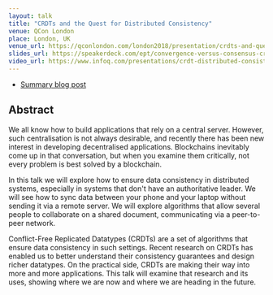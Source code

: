 ```yaml
---
layout: talk
title: "CRDTs and the Quest for Distributed Consistency"
venue: QCon London
place: London, UK
venue_url: https://qconlondon.com/london2018/presentation/crdts-and-quest-distributed-consistency
slides_url: https://speakerdeck.com/ept/convergence-versus-consensus-crdts-and-the-quest-for-distributed-consistency
video_url: https://www.infoq.com/presentations/crdt-distributed-consistency
---
```


* [Summary blog post](https://www.infoq.com/news/2018/03/data-consistency-crdt)

<script async class="speakerdeck-embed" data-id="98909ba60fa84498889ea81643e3be83" data-ratio="1.33333333333333" src="//speakerdeck.com/assets/embed.js"></script>

Abstract
--------

We all know how to build applications that rely on a central server. However, such centralisation is
not always desirable, and recently there has been new interest in developing decentralised
applications. Blockchains inevitably come up in that conversation, but when you examine them
critically, not every problem is best solved by a blockchain.

In this talk we will explore how to ensure data consistency in distributed systems, especially in
systems that don't have an authoritative leader. We will see how to sync data between your phone and
your laptop without sending it via a remote server. We will explore algorithms that allow several
people to collaborate on a shared document, communicating via a peer-to-peer network.

Conflict-Free Replicated Datatypes (CRDTs) are a set of algorithms that ensure data consistency in
such settings. Recent research on CRDTs has enabled us to better understand their consistency
guarantees and design richer datatypes. On the practical side, CRDTs are making their way into more
and more applications. This talk will examine that research and its uses, showing where we are now
and where we are heading in the future.
